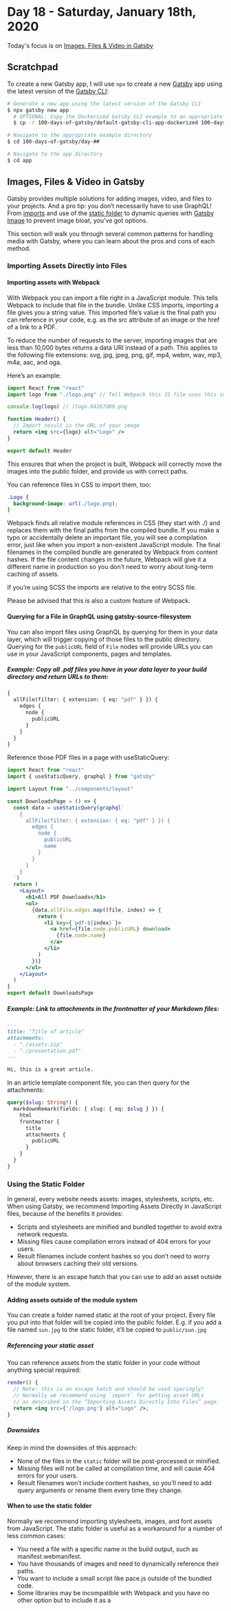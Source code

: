 # Day 18 - Saturday, January 18th, 2020

Today's focus is on [Images, Files & Video in Gatsby](https://www.gatsbyjs.org/docs/images-and-files/)

## Scratchpad

To create a new Gatsby app, I will use `npx` to create a new [Gatsby](https://www.gatsbyjs.com) app using the latest version of the [Gatsby CLI](https://www.gatsbyjs.com):

```sh
# Generate a new app using the latest version of the Gatsby CLI
$ npx gatsby new app
  # OPTIONAL: Copy the Dockerized Gatsby CLI example to an appropriate folder for a faster starting point
  $ cp -r 100-days-of-gatsby/default-gatsby-cli-app-dockerized 100-days-of-gatsby/day-##

# Navigate to the appropriate example directory
$ cd 100-days-of-gatsby/day-##

# Navigate to the app directory
$ cd app
```

## Images, Files & Video in Gatsby

Gatsby provides multiple solutions for adding images, video, and files to your projects. And a pro tip: you don’t necessarily have to use GraphQL! From [imports](https://www.gatsbyjs.org/docs/importing-assets-into-files/) and use of the [static folder](https://www.gatsbyjs.org/docs/static-folder/) to dynamic queries with [Gatsby Image](https://www.gatsbyjs.org/docs/using-gatsby-image/) to prevent image bloat, you’ve got options.

This section will walk you through several common patterns for handling media with Gatsby, where you can learn about the pros and cons of each method.

### Importing Assets Directly into Files

#### Importing assets with Webpack

With Webpack you can import a file right in a JavaScript module. This tells Webpack to include that file in the bundle. Unlike CSS imports, importing a file gives you a string value. This imported file’s value is the final path you can reference in your code, e.g. as the src attribute of an image or the href of a link to a PDF.

To reduce the number of requests to the server, importing images that are less than 10,000 bytes returns a data URI instead of a path. This applies to the following file extensions: svg, jpg, jpeg, png, gif, mp4, webm, wav, mp3, m4a, aac, and oga.

Here’s an example:

```jsx
import React from "react"
import logo from "./logo.png" // Tell Webpack this JS file uses this image

console.log(logo) // /logo.84287d09.png

function Header() {
  // Import result is the URL of your image
  return <img src={logo} alt="Logo" />
}

export default Header
```

This ensures that when the project is built, Webpack will correctly move the images into the public folder, and provide us with correct paths.

You can reference files in CSS to import them, too:

```css
.Logo {
  background-image: url(./logo.png);
}
```

Webpack finds all relative module references in CSS (they start with ./) and replaces them with the final paths from the compiled bundle. If you make a typo or accidentally delete an important file, you will see a compilation error, just like when you import a non-existent JavaScript module. The final filenames in the compiled bundle are generated by Webpack from content hashes. If the file content changes in the future, Webpack will give it a different name in production so you don’t need to worry about long-term caching of assets.

If you’re using SCSS the imports are relative to the entry SCSS file.

Please be advised that this is also a custom feature of Webpack.

#### Querying for a File in GraphQL using gatsby-source-filesystem

You can also import files using GraphQL by querying for them in your data layer, which will trigger copying of those files to the public directory. Querying for the `publicURL` field of `File` nodes will provide URLs you can use in your JavaScript components, pages and templates.

##### Example: Copy all .pdf files you have in your data layer to your build directory and return URLs to them:

```graphql
{
  allFile(filter: { extension: { eq: "pdf" } }) {
    edges {
      node {
        publicURL
      }
    }
  }
}
```

Reference those PDF files in a page with useStaticQuery:

```jsx
import React from "react"
import { useStaticQuery, graphql } from "gatsby"

import Layout from "../components/layout"

const DownloadsPage = () => {
  const data = useStaticQuery(graphql`
    {
      allFile(filter: { extension: { eq: "pdf" } }) {
        edges {
          node {
            publicURL
            name
          }
        }
      }
    }
  `)
  return (
    <Layout>
      <h1>All PDF Downloads</h1>
      <ul>
        {data.allFile.edges.map((file, index) => {
          return (
            <li key={`pdf-${index}`}>
              <a href={file.node.publicURL} download>
                {file.node.name}
              </a>
            </li>
          )
        })}
      </ul>
    </Layout>
  )
}
export default DownloadsPage
```

##### Example: Link to attachments in the frontmatter of your Markdown files:

```md
---
title: "Title of article"
attachments:
  - "./assets.zip"
  - "./presentation.pdf"
---

Hi, this is a great article.
```

In an article template component file, you can then query for the attachments:

```graphql
query($slug: String!) {
  markdownRemark(fields: { slug: { eq: $slug } }) {
    html
    frontmatter {
      title
      attachments {
        publicURL
      }
    }
  }
}
```

### Using the Static Folder

In general, every website needs assets: images, stylesheets, scripts, etc. When using Gatsby, we recommend Importing Assets Directly in JavaScript files, because of the benefits it provides:

+ Scripts and stylesheets are minified and bundled together to avoid extra network requests.
+ Missing files cause compilation errors instead of 404 errors for your users.
+ Result filenames include content hashes so you don’t need to worry about browsers caching their old versions.

However, there is an escape hatch that you can use to add an asset outside of the module system.

#### Adding assets outside of the module system

You can create a folder named static at the root of your project. Every file you put into that folder will be copied into the public folder. E.g. if you add a file named `sun.jpg` to the static folder, it’ll be copied to `public/sun.jpg`

##### Referencing your static asset

You can reference assets from the static folder in your code without anything special required:

```jsx
render() {
  // Note: this is an escape hatch and should be used sparingly!
  // Normally we recommend using `import` for getting asset URLs
  // as described in the “Importing Assets Directly Into Files” page.
  return <img src={'/logo.png'} alt="Logo" />;
}
```

##### Downsides

Keep in mind the downsides of this approach:

+ None of the files in the `static` folder will be post-processed or minified.
+ Missing files will not be called at compilation time, and will cause 404 errors for your users.
+ Result filenames won’t include content hashes, so you’ll need to add query arguments or rename them every time they change.

#### When to use the static folder

Normally we recommend importing stylesheets, images, and font assets from JavaScript. The static folder is useful as a workaround for a number of less common cases:

+ You need a file with a specific name in the build output, such as manifest.webmanifest.
+ You have thousands of images and need to dynamically reference their paths.
+ You want to include a small script like pace.js outside of the bundled code.
+ Some libraries may be incompatible with Webpack and you have no other option but to include it as a <script> tag.
+ You need to import JSON file that doesn’t have a consistent schema, like TopoJSON files, which is difficult to handle with GraphQL. Note that importing JSON files directly inside a page, a template, or a component using import syntax results in adding that file to the app bundle and increasing the size of all site’s pages. Instead, it’s better to place your JSON file inside the static folder and use the dynamic import syntax (import('/static/myjson.json')) within the componentDidMount lifecycle or the useEffect hook.

### Using gatsby-image

`gatsby-image` is a React component designed to work seamlessly with Gatsby’s GraphQL queries (gatsby-image plugin README). It combines Gatsby’s native image processing capabilities with advanced image loading techniques to easily and completely optimize image loading for your sites. `gatsby-image` uses `gatsby-plugin-sharp` to power its image transformations.

Warning: `gatsby-image` is not a drop-in replacement for `<img />`. It’s optimized for fixed width/height images and images that stretch the full width of a container. Some ways you can use `<img />` won’t work with `gatsby-image`.

`gatsby-image` includes the tricks you’d expect from a modern image component. It:

+ uses the new [IntersectionObserver API](https://developer.mozilla.org/en-US/docs/Web/API/Intersection_Observer_API) to cheaply lazy load images
+ holds an image’s position so your page doesn’t jump around as images load
+ makes it easy to add a placeholder—either a gray background or a blurry version of the image.

For more complete API information, check out the [Gatsby Image API](https://www.gatsbyjs.org/docs/gatsby-image/) docs.

#### Problem

Large, unoptimized images dramatically slow down your site.

But creating optimized images for websites has long been a thorny problem. Ideally, you would:

+ Resize large images to the size needed by your design
+ Generate multiple smaller images so smartphones and tablets don’t download desktop-sized images
+ Strip all unnecessary metadata and optimize JPEG and PNG compression
+ Efficiently lazy load images to speed initial page load and save bandwidth
+ Use the “blur-up” technique or a “traced placeholder” SVG to show a preview of the image while it loads
+ Hold the image position so your page doesn’t jump while the images load
+ Doing this consistently across a site feels like Sisyphean labor. You manually optimize your images and then… several images are swapped in at the last minute or a design-tweak shaves 100px of width off your images.

Most solutions involve a lot of manual labor and bookkeeping to ensure every image is optimized.

This isn’t ideal. Optimized images should be easy and the default.

#### Solution

With Gatsby, you can make the experience of working with images way, way better.

`gatsby-image` is designed to work seamlessly with Gatsby’s native image processing capabilities powered by GraphQL and Sharp. To produce perfect images with minimal effort, you can:

+ Install `gatsby-image` and other, necessary dependencies like `gatsby-plugin-sharp` and `gatsby-transformer-sharp`
+ Add the newly installed plugins and transformer plugins to your `gatsby-config.js`
+ Configure `gatsby-source-filesystem` to load images from a folder. In order to use GraphQL to query the image files, the files need to be in a location that is known to Gatsby. This requires an update to `gatsby-config.js` to configure the plugin. Feel free to replace the path option to reference wherever your images are located in your project.
+ Write a GraphQL query using one of the included GraphQL “fragments” which specify the fields needed by `gatsby-image` to create a responsive, optimized image. This example queries for an image at a path relative to the location specified in the `gatsby-source-filesystem` options using the `GatsbyImageSharpFluid` fragment. This GraphQL query creates multiple sizes of the image and when the page is rendered the image that is appropriate for the current screen resolution (e.g. desktop, mobile, and everything in between) is used. The gatsby-image component automatically enables a blur-up effect as well as lazy loading images that are not currently on screen.
+ Import `Img` to display the fragment in JSX. There are additional features available with the `Img` tag as well, such as the `alt` attribute for accessibility.

### Working with Images in Gatsby

Optimizing images is a challenge on any website. To utilize best practices for performance across devices, you need multiple sizes and resolutions of each image. Luckily, Gatsby has several useful [plugins](https://www.gatsbyjs.org/docs/plugins/) that work together to do that for images on [page components](https://www.gatsbyjs.org/docs/building-with-components/#page-components).

The recommended approach is to use [GraphQL queries](https://www.gatsbyjs.org/docs/querying-with-graphql/) to get images of the optimal size or resolution, then, display them with the `gatsby-image` component.

#### Query images with GraphQL

Querying images with GraphQL allows you to access the image’s data as well as perform transformations with [Sharp](https://github.com/lovell/sharp), a high-performance image processing library.

You’ll need a few plugins for this:

+ `gatsby-source-filesystem` plugin allows you to query files with GraphQL
+ `gatsby-plugin-sharp` powers the connections between Sharp and Gatsby Plugins
+ `gatsby-transformer-sharp` allows you to create multiples images of the right sizes and resolutions with a query

If the final image is of a fixed size, optimization relies on having multiple resolutions of the image. If it is responsive, that is it stretches to fill a container or page, optimization relies on having different sizes of the same image. See the [Gatsby Image documentation](https://www.gatsbyjs.org/packages/gatsby-image/#two-types-of-responsive-images) for more information.

You can also use arguments in your query to specify exact, minimum, and maximum dimensions. See the [Gatsby Image documentation](https://www.gatsbyjs.org/packages/gatsby-image/#two-types-of-responsive-images) for complete options.

#### Optimizing images with gatsby-image

`gatsby-image` is a plugin that automatically creates React components for optimized images that:

+ Loads the optimal size of image for each device size and screen resolution
+ Holds the image position while loading so your page doesn’t jump around as images load
+ Uses the “blur-up” effect i.e. it loads a tiny version of the image to show while the full image is loading
+ Alternatively provides a “traced placeholder” SVG of the image
+ Lazy loads images, which reduces bandwidth and speeds the initial load time
+ Uses WebP images, if browser supports the format

#### Using fragments to standardize formatting

What if you have a bunch of images and you want them all to use the same formatting?

A custom fragment is an easy way to standardize formatting and re-use it on multiple images:

```js
export const squareImage = graphql`
  fragment squareImage on File {
    childImageSharp {
      fluid(maxWidth: 200, maxHeight: 200) {
        ...GatsbyImageSharpFluid
      }
    }
  }
`
```

The fragment can then be referenced in the image query:

```js
export const query = graphql`
  query {
    image1: file(relativePath: { eq: "images/image1.jpg" }) {
      ...squareImage
    }

    image2: file(relativePath: { eq: "images/image2.jpg" }) {
      ...squareImage
    }

    image3: file(relativePath: { eq: "images/image3.jpg" }) {
      ...squareImage
    }
  }
`
```

### Preoptimizing Your Images

Gatsby ships with excellent image optimization capabilities (see the [image tutorial](https://www.gatsbyjs.org/tutorial/image-tutorial/) for more info). However, this image optimization can come with a cost. It can be fairly CPU intensive, and in some cases may lead to long build times. As a means of debugging and perhaps improving your overall build performance, it may be helpful to pre-optimize your (extremely large) images.

First, some context. `gatsby-plugin-sharp` ships with a `fluid` option which will attempt to create four images intended to map to various screen resolutions. Producing multiple images ensures that your images are ready and optimized for phone displays, desktop displays, and everything in between. This plugin receives a non-optimized image and produces optimized images for all of your users and devices. Magic!

If you find yourself running into build performance issues, it could be helpful to consider applying some image optimizations. Images in your setup could be overly large, especially compared to the requested image sizes in your layout (e.g. if your layout has a max width of 600 pixels).

For instance, if your layout is 600 pixels wide, then the highest resolution image you will need is 1200 pixels to account for 2x pixel density. If you have images that are 3000 or 4000 pixels wide then you could resize your image to 1800 pixels, which may improve overall build performance.

#### How to pre-optimize your images

Here’s an example script to pre-optimize your image dimensions and slightly compress. This optimization may serve as a helpful technique to possibly improve build time if your local repository has many, very large images.

```js
const sharp = require(`sharp`)
const glob = require(`glob`)
const fs = require(`fs-extra`)

const matches = glob.sync(`src/images/**/*.{png,jpg,jpeg}`)
const MAX_WIDTH = 1800
const QUALITY = 70

Promise.all(
  matches.map(async match => {
    const stream = sharp(match)
    const info = await stream.metadata()

    if (info.width < MAX_WIDTH) {
      return
    }

    const optimizedName = match.replace(
      /(\..+)$/,
      (match, ext) => `-optimized${ext}`
    )

    await stream
      .resize(MAX_WIDTH)
      .jpeg({ quality: QUALITY })
      .toFile(optimizedName)

    return fs.rename(optimizedName, match)
  })
)
```

The variables `MAX_WIDTH` and `QUALITY` should be configured in regards to your particular website’s layout. Quality can be lowered further for perhaps more gains in performance, but be aware that it can introduce visual differences between the original and optimized images, so be sure to compare before over optimizing.

### Working with Video

### Importing Media Content

### Working with GIFs

### Working with Images in Markdown

### Preprocessing External Images
